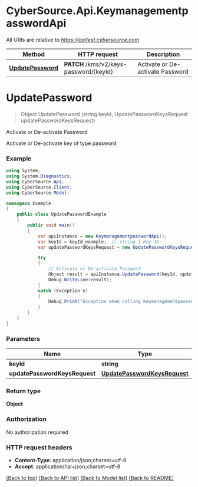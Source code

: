 # CyberSource.Api.KeymanagementpasswordApi

All URIs are relative to *https://apitest.cybersource.com*

Method | HTTP request | Description
------------- | ------------- | -------------
[**UpdatePassword**](KeymanagementpasswordApi.md#updatepassword) | **PATCH** /kms/v2/keys-password/{keyId} | Activate or De-activate Password


<a name="updatepassword"></a>
# **UpdatePassword**
> Object UpdatePassword (string keyId, UpdatePasswordKeysRequest updatePasswordKeysRequest)

Activate or De-activate Password

Activate or De-activate key of type password 

### Example
```csharp
using System;
using System.Diagnostics;
using CyberSource.Api;
using CyberSource.Client;
using CyberSource.Model;

namespace Example
{
    public class UpdatePasswordExample
    {
        public void main()
        {
            var apiInstance = new KeymanagementpasswordApi();
            var keyId = keyId_example;  // string | Key ID. 
            var updatePasswordKeysRequest = new UpdatePasswordKeysRequest(); // UpdatePasswordKeysRequest | 

            try
            {
                // Activate or De-activate Password
                Object result = apiInstance.UpdatePassword(keyId, updatePasswordKeysRequest);
                Debug.WriteLine(result);
            }
            catch (Exception e)
            {
                Debug.Print("Exception when calling KeymanagementpasswordApi.UpdatePassword: " + e.Message );
            }
        }
    }
}
```

### Parameters

Name | Type | Description  | Notes
------------- | ------------- | ------------- | -------------
 **keyId** | **string**| Key ID.  | 
 **updatePasswordKeysRequest** | [**UpdatePasswordKeysRequest**](UpdatePasswordKeysRequest.md)|  | 

### Return type

**Object**

### Authorization

No authorization required

### HTTP request headers

 - **Content-Type**: application/json;charset=utf-8
 - **Accept**: application/hal+json;charset=utf-8

[[Back to top]](#) [[Back to API list]](../README.md#documentation-for-api-endpoints) [[Back to Model list]](../README.md#documentation-for-models) [[Back to README]](../README.md)

